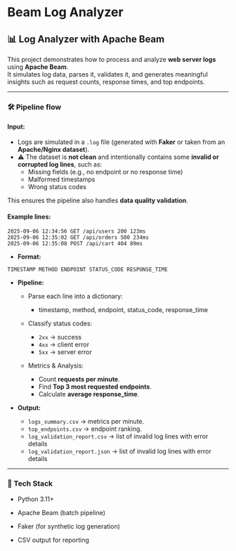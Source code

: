 # Beam Log Analyzer 
## 📊 Log Analyzer with Apache Beam

This project demonstrates how to process and analyze **web server logs** using **Apache Beam**.  
It simulates log data, parses it, validates it, and generates meaningful insights such as request counts, response times, and top endpoints.

---

### 🛠️ Pipeline flow

#### Input: 

- Logs are simulated in a `.log` file (generated with **Faker** or taken from an **Apache/Nginx dataset**).  
- ⚠️ The dataset is **not clean** and intentionally contains some **invalid or corrupted log lines**, such as:  
    - Missing fields (e.g., no endpoint or no response time)  
    - Malformed timestamps  
    - Wrong status codes  

This ensures the pipeline also handles **data quality validation**.

#### Example lines:

```
2025-09-06 12:34:56 GET /api/users 200 123ms
2025-09-06 12:35:02 GET /api/orders 500 234ms
2025-09-06 12:35:08 POST /api/cart 404 89ms
```

- **Format:**

```
TIMESTAMP METHOD ENDPOINT STATUS_CODE RESPONSE_TIME
```

- **Pipeline:**

    - Parse each line into a dictionary:
        - timestamp, method, endpoint, status_code, response_time
    
    - Classify status codes: 
        - `2xx` → success 
        - `4xx` → client error 
        - `5xx` → server error
    
    - Metrics & Analysis: 
        - Count **requests per minute**.
        - Find **Top 3 most requested endpoints**.
        - Calculate **average response_time**.

- **Output:**

    - `logs_summary.csv` → metrics per minute.
    - `top_endpoints.csv` → endpoint ranking.
    - `log_validation_report.csv` → list of invalid log lines with error details
    - `log_validation_report.json` → list of invalid log lines with error details

---

### 🚀 Tech Stack

- Python 3.11+

- Apache Beam (batch pipeline)

- Faker (for synthetic log generation)

- CSV output for reporting